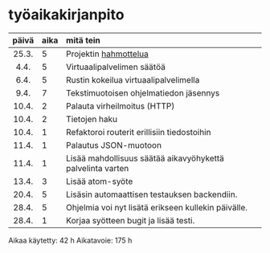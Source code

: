 # työaikakirjanpito

| päivä | aika | mitä tein  |
| :----:|:-----| :-----|
| 25.3. | 5    | Projektin [hahmottelua](hahmotelma.md) |
| 4.4.  | 5    | Virtuaalipalvelimen säätöä |
| 6.4.  | 5    | Rustin kokeilua virtuaalipalvelimella  |
| 9.4.  | 7    | Tekstimuotoisen ohjelmatiedon jäsennys |
| 10.4. | 2    | Palauta virheilmoitus (HTTP) |
| 10.4. | 2    | Tietojen haku |
| 10.4. | 1    | Refaktoroi routerit erillisiin tiedostoihin |
| 11.4. | 1    | Palautus JSON-muotoon |
| 11.4. | 1    | Lisää mahdollisuus säätää aikavyöhykettä palvelinta varten |
| 13.4. | 3    | Lisää atom-syöte |
| 20.4. | 5    | Lisäsin automaattisen testauksen backendiin. |
| 28.4. | 5    | Ohjelmia voi nyt lisätä erikseen kullekin päivälle. |
| 28.4. | 1    | Korjaa syötteen bugit ja lisää testi. |

Aikaa käytetty: 42 h
Aikatavoie: 175 h